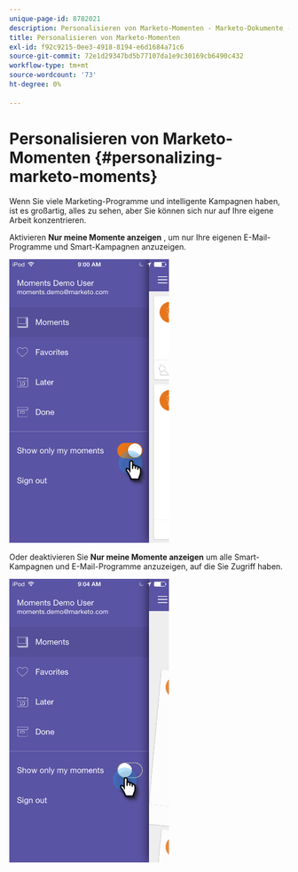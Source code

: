 ```yaml
---
unique-page-id: 8782021
description: Personalisieren von Marketo-Momenten - Marketo-Dokumente - Produktdokumentation
title: Personalisieren von Marketo-Momenten
exl-id: f92c9215-0ee3-4918-8194-e6d1684a71c6
source-git-commit: 72e1d29347bd5b77107da1e9c30169cb6490c432
workflow-type: tm+mt
source-wordcount: '73'
ht-degree: 0%

---
```


# Personalisieren von Marketo-Momenten {#personalizing-marketo-moments}

Wenn Sie viele Marketing-Programme und intelligente Kampagnen haben, ist es großartig, alles zu sehen, aber Sie können sich nur auf Ihre eigene Arbeit konzentrieren.

Aktivieren **Nur meine Momente anzeigen** , um nur Ihre eigenen E-Mail-Programme und Smart-Kampagnen anzuzeigen.

![](assets/image2015-7-16-15-3a53-3a24.png)

Oder deaktivieren Sie **Nur meine Momente anzeigen** um alle Smart-Kampagnen und E-Mail-Programme anzuzeigen, auf die Sie Zugriff haben.

![](assets/image2015-7-16-15-3a55-3a29.png)
